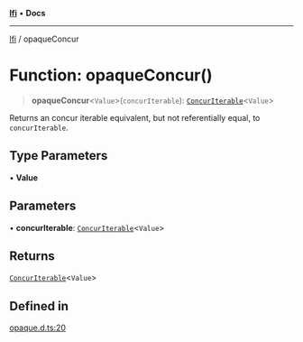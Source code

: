 [**lfi**](../readme.md) • **Docs**

---

[lfi](../globals.md) / opaqueConcur

# Function: opaqueConcur()

> **opaqueConcur**\<`Value`\>(`concurIterable`):
> [`ConcurIterable`](../type-aliases/ConcurIterable.md)\<`Value`\>

Returns an concur iterable equivalent, but not referentially equal, to
`concurIterable`.

## Type Parameters

• **Value**

## Parameters

• **concurIterable**:
[`ConcurIterable`](../type-aliases/ConcurIterable.md)\<`Value`\>

## Returns

[`ConcurIterable`](../type-aliases/ConcurIterable.md)\<`Value`\>

## Defined in

[opaque.d.ts:20](https://github.com/TomerAberbach/lfi/blob/dd796c78d3ff68ae7bf4a0272b3cbeca688438e7/src/operations/opaque.d.ts#L20)
